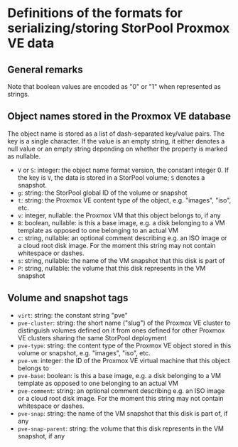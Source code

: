 <!--
SPDX-FileCopyrightText: StorPool <support@storpool.com>
SPDX-License-Identifier: BSD-2-Clause
-->

# Definitions of the formats for serializing/storing StorPool Proxmox VE data

## General remarks

Note that boolean values are encoded as "0" or "1" when represented as strings.

## Object names stored in the Proxmox VE database

The object name is stored as a list of dash-separated key/value pairs.
The key is a single character.
If the value is an empty string, it either denotes a null value or an empty string
depending on whether the property is marked as nullable.

- `V` or `S`: integer: the object name format version, the constant integer 0.
  If the key is `V`, the data is stored in a StorPool volume; `S` denotes a snapshot.
- `g`: string: the StorPool global ID of the volume or snapshot
- `t`: string: the Proxmox VE content type of the object, e.g. "images", "iso", etc.
- `v`: integer, nullable: the Proxmox VM that this object belongs to, if any
- `B`: boolean, nullable: is this a base image, e.g. a disk belonging to a VM template as
  opposed to one belonging to an actual VM
- `c`: string, nullable: an optional comment describing e.g. an ISO image or a cloud
  root disk image.
  For the moment this string may not contain whitespace or dashes.
- `s`: string, nullable: the name of the VM snapshot that this disk is part of
- `P`: string, nullable: the volume that this disk represents in the VM snapshot

## Volume and snapshot tags

- `virt`: string: the constant string "pve"
- `pve-cluster`: string: the short name ("slug") of the Proxmox VE cluster to distinguish
   volumes defined on it from ones defined for other Proxmox VE clusters sharing the same
   StorPool deployment
- `pve-type`: string: the content type of the Proxmox VE object stored in this volume or
  snapshot, e.g. "images", "iso", etc.
- `pve-vm`: integer: the ID of the Proxmox VE virtual machine that this object belongs to
- `pve-base`: boolean: is this a base image, e.g. a disk belonging to a VM template as
  opposed to one belonging to an actual VM
- `pve-comment`: string: an optional comment describing e.g. an ISO image or a cloud
  root disk image.
  For the moment this string may not contain whitespace or dashes.
- `pve-snap`: string: the name of the VM snapshot that this disk is part of, if any
- `pve-snap-parent`: string: the volume that this disk represents in the VM snapshot, if any

